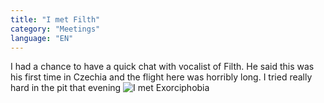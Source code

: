```yaml
---
title: "I met Filth"
category: "Meetings"
language: "EN"
---
```


I had a chance to have a quick chat with vocalist of Filth. He said this was his first time
in Czechia and the flight here was horribly long. I tried really hard in the pit that evening
![I met Exorciphobia](/assets/music-reports/2025-07-04-fajtfest2025/i-met-filth.jpg)

